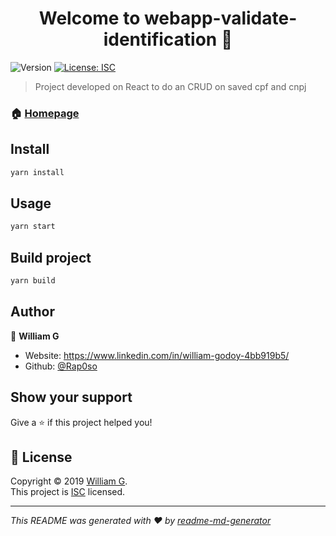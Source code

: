 <h1 align="center">Welcome to webapp-validate-identification 👋</h1>
<p>
  <img alt="Version" src="https://img.shields.io/badge/version-1.0.0-blue.svg?cacheSeconds=2592000" />
  <a href="https://opensource.org/licenses/isc" target="_blank">
    <img alt="License: ISC" src="https://img.shields.io/badge/License-ISC-yellow.svg" />
  </a>
</p>

> Project developed on React to do an CRUD on saved cpf and cnpj

### 🏠 [Homepage](https://github.com/rap0so/webapp-validate-identification)

## Install

```sh
yarn install
```

## Usage

```sh
yarn start
```

## Build project

```sh
yarn build
```

## Author

👤 **William G**

- Website: https://www.linkedin.com/in/william-godoy-4bb919b5/
- Github: [@Rap0so](https://github.com/Rap0so)

## Show your support

Give a ⭐️ if this project helped you!

## 📝 License

Copyright © 2019 [William G](https://github.com/Rap0so).<br />
This project is [ISC](https://opensource.org/licenses/isc) licensed.

---

_This README was generated with ❤️ by [readme-md-generator](https://github.com/kefranabg/readme-md-generator)_
